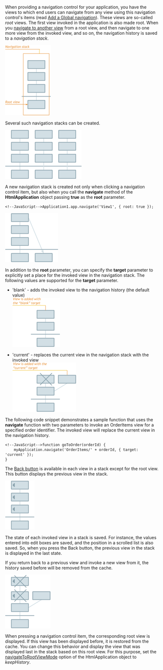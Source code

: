 When providing a navigation control for your application, you have the views to which end users can navigate from any view using this navigation control's items (read [Add a Global navigation](/concepts/40%20SPA%20Framework/13%20Built-in%20Layouts/75%20Global%20Navigation%20Items.md '/Documentation/Guide/SPA_Framework/Built-in_Layouts/#Global_Navigation_Items')). These views are so-called *root* views. The first view invoked in the application is also made root. When you [navigate to another view](/concepts/40%20SPA%20Framework/3%20Navigation%20and%20Routing/2%20Navigate%20to%20a%20View.md '/Documentation/Guide/SPA_Framework/Navigation_and_Routing/#Navigate_to_a_View') from a root view, and then navigate to one more view from the invoked view, and so on, the navigation history is saved to a *navigation stack*.

![Navigation Stack](/images/PhoneJS/NavigationStack.png)

Several such navigation stacks can be created.

![Several Navigation Stacks](/images/PhoneJS/SeveralNavigationStacks.png)

A new navigation stack is created not only when clicking a navigation control item, but also when you call the **navigate** method of the **HtmlApplication** object passing **true** as the **root** parameter.

	<!--JavaScript-->Application1.app.navigate('View1', { root: true });

![Navigate to Root View from Stack](/images/PhoneJS/NavigateToRootViewFromStack.png)

In addition to the **root** parameter, you can specify the **target** parameter to explicitly set a place for the invoked view in the navigation stack. The following values are supported for the **target** parameter.

- 'blank' - adds the invoked view to the navigation history (the default value)  
    ![Blank Target Navigation](/images/PhoneJS/BlankTargetNavigation.png)

- 'current' - replaces the current view in the navigation stack with the invoked view  
    ![Current Target Navigation](/images/PhoneJS/CurrentTargetNavigation.png)

The following code snippet demonstrates a sample function that uses the **navigate** function with two parameters to invoke an OrderItems view for a specified order identifier. The invoked view will replace the current view in the navigation history.

	<!--JavaScript-->function goToOrder(orderId) {
		myApplication.navigate('OrderItems/' + orderId, { target: 'current' });
	}

The [Back button](/concepts/40%20SPA%20Framework/3%20Navigation%20and%20Routing/4%20Navigate%20Back%20in%20Mobile%20Apps.md '/Documentation/Guide/SPA_Framework/Navigation_and_Routing/#Navigate_Back_in_Mobile_Apps') is available in each view in a stack except for the root view. This button displays the previous view in the stack.

![Back in Navigation Stack](/images/PhoneJS/BackInNavigationStack.png)

The state of each invoked view in a stack is saved. For instance, the values entered into edit boxes are saved, and the position in a scrolled list is also saved. So, when you press the Back button, the previous view in the stack is displayed in the last state.

If you return back to a previous view and invoke a new view from it, the history saved before will be removed from the cache.

![New Branch from Navigation Stack](/images/PhoneJS/NewBranchFromNavigationStack.png)

When pressing a navigation control item, the corresponding root view is displayed. If this view has been displayed before, it is restored from the cache. You can change this behavior and display the view that was displayed last in the stack based on this root view. For this purpose, set the [navigateToRootViewMode](/api-reference/40%20SPA%20Framework/HtmlApplication/1%20Configuration/navigateToRootViewMode.md '/Documentation/ApiReference/SPA_Framework/HtmlApplication/Configuration/#navigateToRootViewMode') option of the HtmlApplication object to *keepHistory*.